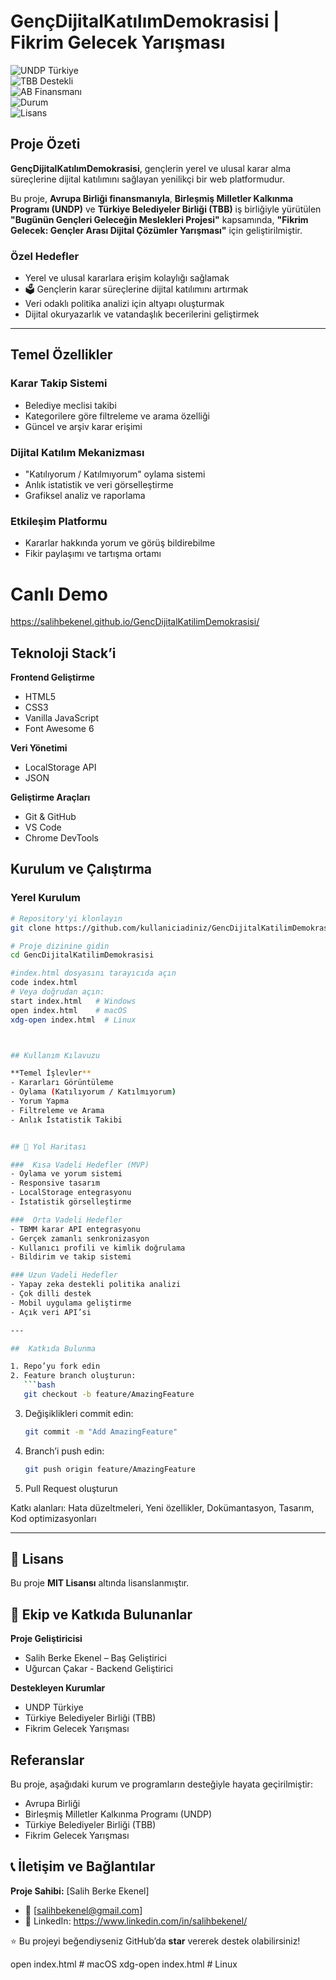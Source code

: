 # GençDijitalKatılımDemokrasisi | Fikrim Gelecek Yarışması  

![UNDP Türkiye](https://img.shields.io/badge/UNDP-T%C3%BCrkiye-blue)  
![TBB Destekli](https://img.shields.io/badge/TBB-Destekli-green)  
![AB Finansmanı](https://img.shields.io/badge/AB-Finansman%C4%B1-%25230052cc)  
![Durum](https://img.shields.io/badge/Durum-Aktif-brightgreen)  
![Lisans](https://img.shields.io/badge/Lisans-MIT-success)  

## Proje Özeti  
**GençDijitalKatılımDemokrasisi**, gençlerin yerel ve ulusal karar alma süreçlerine dijital katılımını sağlayan yenilikçi bir web platformudur.  

Bu proje, **Avrupa Birliği finansmanıyla**, **Birleşmiş Milletler Kalkınma Programı (UNDP)** ve **Türkiye Belediyeler Birliği (TBB)** iş birliğiyle yürütülen **"Bugünün Gençleri Geleceğin Meslekleri Projesi"** kapsamında, **"Fikrim Gelecek: Gençler Arası Dijital Çözümler Yarışması"** için geliştirilmiştir.  

### Özel Hedefler  
-  Yerel ve ulusal kararlara erişim kolaylığı sağlamak  
- 🗳 Gençlerin karar süreçlerine dijital katılımını artırmak  
- Veri odaklı politika analizi için altyapı oluşturmak  
-  Dijital okuryazarlık ve vatandaşlık becerilerini geliştirmek  

---

##  Temel Özellikler  

###  Karar Takip Sistemi  
- Belediye meclisi takibi  
- Kategorilere göre filtreleme ve arama özelliği  
- Güncel ve arşiv karar erişimi  

###  Dijital Katılım Mekanizması  
- "Katılıyorum / Katılmıyorum" oylama sistemi  
- Anlık istatistik ve veri görselleştirme  
- Grafiksel analiz ve raporlama  

### Etkileşim Platformu  
- Kararlar hakkında yorum ve görüş bildirebilme  
- Fikir paylaşımı ve tartışma ortamı   
# Canlı Demo
https://salihbekenel.github.io/GencDijitalKatilimDemokrasisi/

##  Teknoloji Stack’i  

**Frontend Geliştirme**  
- HTML5  
- CSS3  
- Vanilla JavaScript  
- Font Awesome 6  

**Veri Yönetimi**  
- LocalStorage API  
- JSON  

**Geliştirme Araçları**  
- Git & GitHub  
- VS Code  
- Chrome DevTools

##  Kurulum ve Çalıştırma  

### Yerel Kurulum  
```bash
# Repository'yi klonlayın
git clone https://github.com/kullaniciadiniz/GencDijitalKatilimDemokrasisi.git

# Proje dizinine gidin
cd GencDijitalKatilimDemokrasisi

#index.html dosyasını tarayıcıda açın
code index.html
# Veya doğrudan açın:
start index.html   # Windows
open index.html    # macOS
xdg-open index.html  # Linux



## Kullanım Kılavuzu  

**Temel İşlevler**  
- Kararları Görüntüleme  
- Oylama (Katılıyorum / Katılmıyorum)  
- Yorum Yapma  
- Filtreleme ve Arama  
- Anlık İstatistik Takibi  


## 🔧 Yol Haritası  

###  Kısa Vadeli Hedefler (MVP)  
- Oylama ve yorum sistemi  
- Responsive tasarım  
- LocalStorage entegrasyonu  
- İstatistik görselleştirme  

###  Orta Vadeli Hedefler  
- TBMM karar API entegrasyonu  
- Gerçek zamanlı senkronizasyon  
- Kullanıcı profili ve kimlik doğrulama  
- Bildirim ve takip sistemi  

### Uzun Vadeli Hedefler  
- Yapay zeka destekli politika analizi  
- Çok dilli destek  
- Mobil uygulama geliştirme  
- Açık veri API’si  

---

##  Katkıda Bulunma  

1. Repo’yu fork edin  
2. Feature branch oluşturun:  
   ```bash
   git checkout -b feature/AmazingFeature
   ```
3. Değişiklikleri commit edin:  
   ```bash
   git commit -m "Add AmazingFeature"
   ```
4. Branch’i push edin:  
   ```bash
   git push origin feature/AmazingFeature
   ```
5. Pull Request oluşturun  

Katkı alanları:  Hata düzeltmeleri,  Yeni özellikler,  Dokümantasyon,  Tasarım, Kod optimizasyonları  

---

## 📝 Lisans  

Bu proje **MIT Lisansı** altında lisanslanmıştır.  



## 👥 Ekip ve Katkıda Bulunanlar  

**Proje Geliştiricisi**  
- Salih Berke Ekenel – Baş Geliştirici
- Uğurcan Çakar - Backend Geliştirici

**Destekleyen Kurumlar**  
- UNDP Türkiye  
- Türkiye Belediyeler Birliği (TBB)  
- Fikrim Gelecek Yarışması  


## Referanslar  

Bu proje, aşağıdaki kurum ve programların desteğiyle hayata geçirilmiştir:  
- Avrupa Birliği  
- Birleşmiş Milletler Kalkınma Programı (UNDP)  
- Türkiye Belediyeler Birliği (TBB)  
- Fikrim Gelecek Yarışması  


## 📞 İletişim ve Bağlantılar  

**Proje Sahibi:** [Salih Berke Ekenel]  
- 📧 [salihbekenel@gmail.com]   
- 🔗 LinkedIn: https://www.linkedin.com/in/salihbekenel/

⭐ Bu projeyi beğendiyseniz GitHub’da **star** vererek destek olabilirsiniz!  



open index.html    # macOS
xdg-open index.html  # Linux
